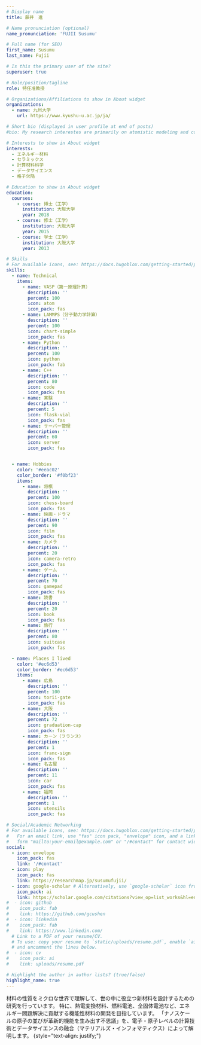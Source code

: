 ```yaml
---
# Display name
title: 藤井　進

# Name pronunciation (optional)
name_pronunciation: 'FUJII Susumu'

# Full name (for SEO)
first_name: Susumu
last_name: Fujii

# Is this the primary user of the site?
superuser: true

# Role/position/tagline
role: 特任准教授

# Organizations/Affiliations to show in About widget
organizations:
  - name: 九州大学
    url: https://www.kyushu-u.ac.jp/ja/

# Short bio (displayed in user profile at end of posts)
#bio: My research interestes are primarily on atomistic modeling and computational design for energy materials including thermoelectrics, solid oxide fuel cells, and batteries, with a special focus on ceramic defects and their dynamics.

# Interests to show in About widget
interests:
  - エネルギー材料
  - セラミックス
  - 計算材料科学
  - データサイエンス
  - 格子欠陥

# Education to show in About widget
education:
  courses:
    - course: 博士（工学）
      institution: 大阪大学
      year: 2018
    - course: 修士（工学）
      institution: 大阪大学
      year: 2015
    - course: 学士（工学）
      institution: 大阪大学
      year: 2013

# Skills
# For available icons, see: https://docs.hugoblox.com/getting-started/page-builder/#icons
skills:
  - name: Technical
    items:
      - name: VASP（第一原理計算）
        description: ''
        percent: 100
        icon: atom
        icon_pack: fas
      - name: LAMMPS（分子動力学計算）
        description: ''
        percent: 100
        icon: chart-simple
        icon_pack: fas
      - name: Python
        description: ''
        percent: 100
        icon: python
        icon_pack: fab
      - name: C++
        description: ''
        percent: 80
        icon: code
        icon_pack: fas
      - name: 実験
        description: ''
        percent: 5
        icon: flask-vial
        icon_pack: fas
      - name: サーバー管理
        description: ''
        percent: 60
        icon: server
        icon_pack: fas


  - name: Hobbies
    color: '#eeac02'
    color_border: '#f0bf23'
    items:
      - name: 将棋
        description: ''
        percent: 100
        icon: chess-board
        icon_pack: fas
      - name: 映画・ドラマ
        description: ''
        percent: 90
        icon: film
        icon_pack: fas
      - name: カメラ
        description: ''
        percent: 20
        icon: camera-retro
        icon_pack: fas
      - name: ゲーム
        description: ''
        percent: 70
        icon: gamepad
        icon_pack: fas
      - name: 読書
        description: ''
        percent: 20
        icon: book
        icon_pack: fas
      - name: 旅行
        description: ''
        percent: 80
        icon: suitcase
        icon_pack: fas

  - name: Places I lived
    color: '#ec6d53'
    color_border: '#ec6d53'
    items:
      - name: 広島
        description: ''
        percent: 100
        icon: torii-gate
        icon_pack: fas
      - name: 大阪
        description: ''
        percent: 72
        icon: graduation-cap
        icon_pack: fas
      - name: カーン（フランス）
        description: ''
        percent: 1
        icon: franc-sign
        icon_pack: fas
      - name: 名古屋
        description: ''
        percent: 11
        icon: car
        icon_pack: fas
      - name: 福岡
        description: ''
        percent: 1
        icon: utensils
        icon_pack: fas

# Social/Academic Networking
# For available icons, see: https://docs.hugoblox.com/getting-started/page-builder/#icons
#   For an email link, use "fas" icon pack, "envelope" icon, and a link in the
#   form "mailto:your-email@example.com" or "/#contact" for contact widget.
social:
  - icon: envelope
    icon_pack: fas
    link: '/#contact'
  - icon: play
    icon_pack: fas
    link: https://researchmap.jp/susumufujii/
  - icon: google-scholar # Alternatively, use `google-scholar` icon from `ai` icon pack
    icon_pack: ai
    link: https://scholar.google.com/citations?view_op=list_works&hl=en&user=Kthomx8AAAAJ
#  - icon: github
#    icon_pack: fab
#    link: https://github.com/gcushen
#  - icon: linkedin
#    icon_pack: fab
#    link: https://www.linkedin.com/
  # Link to a PDF of your resume/CV.
  # To use: copy your resume to `static/uploads/resume.pdf`, enable `ai` icons in `params.yaml`,
  # and uncomment the lines below.
#  - icon: cv
#    icon_pack: ai
#    link: uploads/resume.pdf

# Highlight the author in author lists? (true/false)
highlight_name: true
---
```

材料の性質をミクロな世界で理解して、世の中に役立つ新材料を設計するための研究を行っています。
特に、熱電変換材料、燃料電池、全固体電池など、エネルギー問題解決に貢献する機能性材料の開発を目指しています。
「ナノスケールの原子の並びが革新的機能を生み出す不思議」を、電子・原子レベルの計算技術とデータサイエンスの融合（マテリアルズ・インフォマティクス）によって解明します。
{style="text-align: justify;"}
